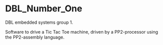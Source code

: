 # DBL_Number_One
DBL embedded systems group 1.

Software to drive a Tic Tac Toe machine, driven by a PP2-processor using the PP2-assembly language.
